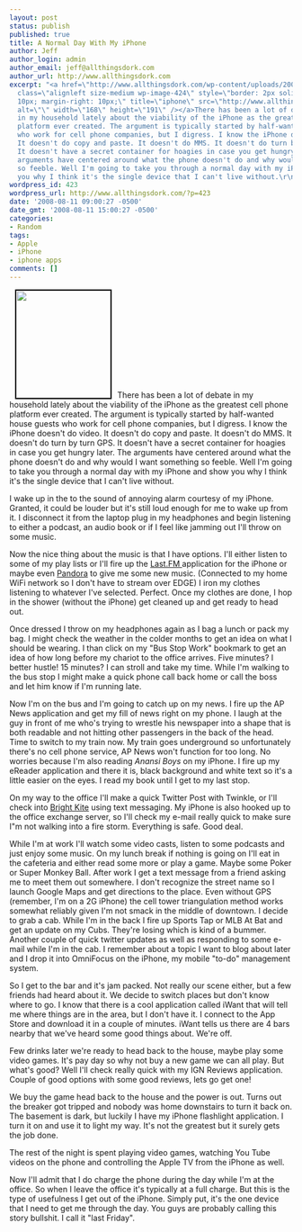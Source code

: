 ```yaml
---
layout: post
status: publish
published: true
title: A Normal Day With My iPhone
author: Jeff
author_login: admin
author_email: jeff@allthingsdork.com
author_url: http://www.allthingsdork.com
excerpt: "<a href=\"http://www.allthingsdork.com/wp-content/uploads/2008/08/iphone.jpg\"><img
  class=\"alignleft size-medium wp-image-424\" style=\"border: 2px solid black; margin-left:
  10px; margin-right: 10px;\" title=\"iphone\" src=\"http://www.allthingsdork.com/wp-content/uploads/2008/08/iphone-264x300.jpg\"
  alt=\"\" width=\"168\" height=\"191\" /></a>There has been a lot of debate
  in my household lately about the viability of the iPhone as the greatest cell phone
  platform ever created. The argument is typically started by half-wanted house guests
  who work for cell phone companies, but I digress. I know the iPhone doesn't do video.
  It doesn't do copy and paste. It doesn't do MMS. It doesn't do turn by turn GPS.
  It doesn't have a secret container for hoagies in case you get hungry later. The
  arguments have centered around what the phone doesn't do and why would I want something
  so feeble. Well I'm going to take you through a normal day with my iPhone and show
  you why I think it's the single device that I can't live without.\r\n\r\n"
wordpress_id: 423
wordpress_url: http://www.allthingsdork.com/?p=423
date: '2008-08-11 09:00:27 -0500'
date_gmt: '2008-08-11 15:00:27 -0500'
categories:
- Random
tags:
- Apple
- iPhone
- iphone apps
comments: []
---
```

<p><a href="http://www.allthingsdork.com/wp-content/uploads/2008/08/iphone.jpg"><img class="alignleft size-medium wp-image-424" style="border: 2px solid black; margin-left: 10px; margin-right: 10px;" title="iphone" src="http://www.allthingsdork.com/wp-content/uploads/2008/08/iphone-264x300.jpg" alt="" width="168" height="191" /></a>There has been a lot of debate in my household lately about the viability of the iPhone as the greatest cell phone platform ever created. The argument is typically started by half-wanted house guests who work for cell phone companies, but I digress. I know the iPhone doesn't do video. It doesn't do copy and paste. It doesn't do MMS. It doesn't do turn by turn GPS. It doesn't have a secret container for hoagies in case you get hungry later. The arguments have centered around what the phone doesn't do and why would I want something so feeble. Well I'm going to take you through a normal day with my iPhone and show you why I think it's the single device that I can't live without.</p>
<p><a id="more"></a><a id="more-423"></a></p>
<p>I wake up in the to the sound of annoying alarm courtesy of my iPhone. Granted, it could be louder but it's still loud enough for me to wake up from it. I disconnect it from the laptop plug in my headphones and begin listening to either a podcast, an audio book or if I feel like jamming out I'll throw on some music.</p>
<p>Now the nice thing about the music is that I have options. I'll either listen to some of my play lists or I'll fire up the <a href="http://www.last.fm">Last.FM </a>application for the iPhone or maybe even <a href="http://www.pandora.com">Pandora</a> to give me some new music. (Connected to my home WiFi network so I don't have to stream over EDGE) I iron my clothes listening to whatever I've selected. Perfect. Once my clothes are done, I hop in the shower (without the iPhone) get cleaned up and get ready to head out.</p>
<p>Once dressed I throw on my headphones again as I bag a lunch or pack my bag. I might check the weather in the colder months to get an idea on what I should be wearing. I than click on my "Bus Stop Work" bookmark to get an idea of how long before my chariot to the office arrives. Five minutes? I better hustle! 15 minutes? I can stroll and take my time. While I'm walking to the bus stop I might make a quick phone call back home or call the boss and let him know if I'm running late.</p>
<p>Now I'm on the bus and I'm going to catch up on my news. I fire up the AP News application and get my fill of news right on my phone. I laugh at the guy in front of me who's trying to wrestle his newspaper into a shape that is both readable and not hitting other passengers in the back of the head. Time to switch to my train now. My train goes underground so unfortunately there's no cell phone service, AP News won't function for too long. No worries because I'm also reading <em>Anansi Boys</em> on my iPhone. I fire up my eReader application and there it is, black background and white text so it's a little easier on the eyes. I read my book until I get to my last stop.</p>
<p>On my way to the office I'll make a quick Twitter Post with Twinkle, or I'll check into <a href="http://www.brightkite.com">Bright Kite</a> using text messaging. My iPhone is also hooked up to the office exchange server, so I'll check my e-mail really quick to make sure I"m not walking into a fire storm. Everything is safe. Good deal.</p>
<p>While I'm at work I'll watch some video casts, listen to some podcasts and just enjoy some music. On my lunch break if nothing is going on I'll eat in the cafeteria and either read some more or play a game. Maybe some Poker or Super Monkey Ball. After work I get a text message from a friend asking me to meet them out somewhere. I don't recognize the street name so I launch Google Maps and get directions to the place. Even without GPS (remember, I'm on a 2G iPhone) the cell tower triangulation method works somewhat reliably given I'm not smack in the middle of downtown. I decide to grab a cab. While I'm in the back I fire up Sports Tap or MLB At Bat and get an update on my Cubs. They're losing which is kind of a bummer. Another couple of quick twitter updates as well as responding to some e-mail while I'm in the cab. I remember about a topic I want to blog about later and I drop it into OmniFocus on the iPhone, my mobile "to-do" management system.</p>
<p>So I get to the bar and it's jam packed. Not really our scene either, but a few friends had heard about it. We decide to switch places but don't know where to go. I know that there is a cool application called iWant that will tell me where things are in the area, but I don't have it. I connect to the App Store and download it in a couple of minutes. iWant tells us there are 4 bars nearby that we've heard some good things about. We're off.</p>
<p>Few drinks later we're ready to head back to the house, maybe play some video games. It's pay day so why not buy a new game we can all play. But what's good? Well I'll check really quick with my IGN Reviews application. Couple of good options with some good reviews, lets go get one!</p>
<p>We buy the game head back to the house and the power is out. Turns out the breaker got tripped and nobody was home downstairs to turn it back on. The basement is dark, but luckily I have my iPhone flashlight application. I turn it on and use it to light my way. It's not the greatest but it surely gets the job done.</p>
<p>The rest of the night is spent playing video games, watching You Tube videos on the phone and controlling the Apple TV from the iPhone as well.</p>
<p>Now I'll admit that I do charge the phone during the day while I'm at the office. So when I leave the office it's typically at a full charge. But this is the type of usefulness I get out of the iPhone. Simply put, it's the one device that I need to get me through the day. You guys are probably calling this story bullshit. I call it "last Friday".</p>
